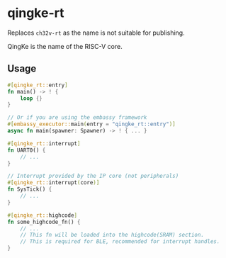 # qingke-rt

Replaces `ch32v-rt` as the name is not suitable for publishing.

QingKe is the name of the RISC-V core.

## Usage

```rust
#[qingke_rt::entry]
fn main() -> ! {
    loop {}
}

// Or if you are using the embassy framework
#[embassy_executor::main(entry = "qingke_rt::entry")]
async fn main(spawner: Spawner) -> ! { ... }

#[qingke_rt::interrupt]
fn UART0() {
    // ...
}

// Interrupt provided by the IP core (not peripherals)
#[qingke_rt::interrupt(core)]
fn SysTick() {
    // ...
}

#[qingke_rt::highcode]
fn some_highcode_fn() {
    // ...
    // This fn will be loaded into the highcode(SRAM) section.
    // This is required for BLE, recommended for interrupt handles.
}
```
